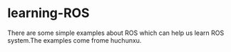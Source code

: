 # learning-ROS
There are some simple examples about ROS which can help us learn ROS system.The examples come frome huchunxu.
